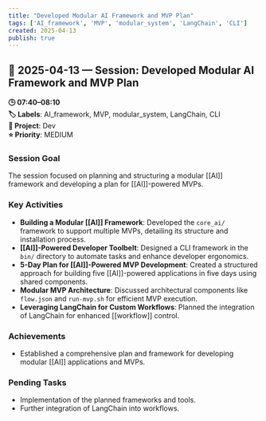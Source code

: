 ```yaml
---
title: "Developed Modular AI Framework and MVP Plan"
tags: ['AI_framework', 'MVP', 'modular_system', 'LangChain', 'CLI']
created: 2025-04-13
publish: true
---
```


## 📅 2025-04-13 — Session: Developed Modular AI Framework and MVP Plan

**🕒 07:40–08:10**  
**🏷️ Labels**: AI_framework, MVP, modular_system, LangChain, CLI  
**📂 Project**: Dev  
**⭐ Priority**: MEDIUM  


### Session Goal
The session focused on planning and structuring a modular [[AI]] framework and developing a plan for [[AI]]-powered MVPs.

### Key Activities
- **Building a Modular [[AI]] Framework**: Developed the `core_ai/` framework to support multiple MVPs, detailing its structure and installation process.
- **[[AI]]-Powered Developer Toolbelt**: Designed a CLI framework in the `bin/` directory to automate tasks and enhance developer ergonomics.
- **5-Day Plan for [[AI]]-Powered MVP Development**: Created a structured approach for building five [[AI]]-powered applications in five days using shared components.
- **Modular MVP Architecture**: Discussed architectural components like `flow.json` and `run-mvp.sh` for efficient MVP execution.
- **Leveraging LangChain for Custom Workflows**: Planned the integration of LangChain for enhanced [[workflow]] control.

### Achievements
- Established a comprehensive plan and framework for developing modular [[AI]] applications and MVPs.

### Pending Tasks
- Implementation of the planned frameworks and tools.
- Further integration of LangChain into workflows.
